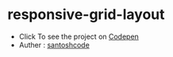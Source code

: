 # responsive-grid-layout

- Click To see the project on [Codepen](https://codepen.io/santoshcodes/pen/bGqqWQG)
- Auther : [santoshcode](https://twitter.com/santoshcodes)
